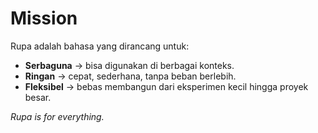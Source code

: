# Mission

Rupa adalah bahasa yang dirancang untuk:

- **Serbaguna** → bisa digunakan di berbagai konteks.
- **Ringan** → cepat, sederhana, tanpa beban berlebih.
- **Fleksibel** → bebas membangun dari eksperimen kecil hingga proyek besar.

<i>Rupa is for everything.</i>
